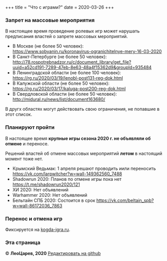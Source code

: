+++
title = "Что с играми?"
date = 2020-03-26
+++

### Запрет на массовые мероприятия

В настоящее время проведение ролевых игр может нарушать предписания властей о запрете массовых мероприятий.

 - В Москве (не более 50 человек): <https://www.sobyanin.ru/koronavirus-ogranichitelnye-mery-16-03-2020>
 - В Санкт-Петербурге (не более 50 человек): <http://78.rospotrebnadzor.ru/c/document_library/get_file?uuid=a52cd191-7289-47eb-8e63-48a4f15362d9&groupId=935484>
 - В Ленинградской области (не более 100 человек): <https://rg.ru/2020/03/19/lenobl-post131-reg-dok.html>
 - В Калужской области (не более 50 человек): <https://rg.ru/2020/03/17/kaluga-post200-reg-dok.html>
 - В Свердловской области (не более 50 человек): <http://midural.ru/news/list/document163680/>

В другх областях могут действовать свою ограничения, не попавшие в этот список.

### Планируют пройти

В настоящее время **крупные игры сезона 2020 г. не объявляли об отмене** и переносе.

Решений властей об отмене массовых мероприятий **летом** в настоящий момент тоже нет.

- Крымский Ведьмак: 1 апреля решают проводить иили переносить <https://vk.com/larpwitcher?w=wall-149362560_7488>
- Shadowrun 2020: Планов по отмене игры пока нет <https://t.me/shadowrun2020/121>
- ХИ 2020: Нет объявлений
- Warhammer 2020: Нет объявлений
- Бельтайн СПБ 2020: Состоится в срок <https://vk.com/beltain_spb?w=wall-86172036_7863>

### Перенос и отмена игр

Фиксируется на [kogda-igra.ru](http://kogda-igra.ru/#mar). 

### Эта страница

© **ЛеоЦарев, 2020**
[Редактировать на github](https://github.com/leotsarev/corona-comcon/blob/master/content/cancel-games.md)
